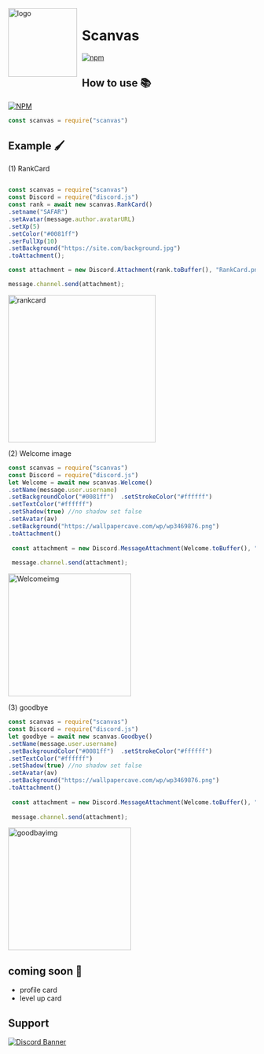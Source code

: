 <img width="140" height="140" align="left" style="float: left; margin: 0 10px 0 0;" alt="logo" src="https://cdn.discordapp.com/attachments/734202298644824064/820939556404330496/Proyek_Baru_186_9C03053.png"/>

# Scanvas
[![npm](https://img.shields.io/npm/v/scanvas)](https://npmjs.org/scanvas)

## How to use 📚
[![NPM](https://nodei.co/npm/scanvas.png)](https://npmjs.org/package/scanvas)
```js 
const scanvas = require("scanvas")
```

## Example 🖌
(1) RankCard️
```js 

const scanvas = require("scanvas")
const Discord = require("discord.js")
const rank = await new scanvas.RankCard()
.setname("SAFAR") 
.setAvatar(message.author.avatarURL)
.setXp(5)
.setColor("#0081ff")
.serFullXp(10)
.setBackground("https://site.com/background.jpg")
.toAttachment();

const attachment = new Discord.Attachment(rank.toBuffer(), "RankCard.png");

message.channel.send(attachment);

```
<img src="https://cdn.discordapp.com/attachments/734202298644824064/820960536715460628/rank-card.png" width="300px" alt="rankcard">

(2) Welcome image
```js
const scanvas = require("scanvas")
const Discord = require("discord.js")
let Welcome = await new scanvas.Welcome()
.setName(message.user.username)
.setBackgroundColor("#0081ff")  .setStrokeColor("#ffffff")  
.setTextColor("#ffffff") 
.setShadow(true) //no shadow set false 
.setAvatar(av)
.setBackground("https://wallpapercave.com/wp/wp3469876.png")
.toAttachment()
    
 const attachment = new Discord.MessageAttachment(Welcome.toBuffer(), "welcome.png")
        
 message.channel.send(attachment);
```
<img src="https://cdn.discordapp.com/attachments/734202298644824064/822049371301347338/rank-card.png" width="250px" alt="Welcomeimg">

(3) goodbye
```js
const scanvas = require("scanvas")
const Discord = require("discord.js")
let goodbye = await new scanvas.Goodbye()
.setName(message.user.username)
.setBackgroundColor("#0081ff")  .setStrokeColor("#ffffff")  
.setTextColor("#ffffff") 
.setShadow(true) //no shadow set false 
.setAvatar(av)
.setBackground("https://wallpapercave.com/wp/wp3469876.png")
.toAttachment()
    
 const attachment = new Discord.MessageAttachment(Welcome.toBuffer(), "goodbye.png")
        
 message.channel.send(attachment);
```
<img src="https://cdn.discordapp.com/attachments/734202298644824064/822048813523009577/rank-card.png" width="250px" alt="goodbayimg">

## coming soon 📂
- profile card 
- level up card

## Support 

[![Discord Banner](https://discordapp.com/api/guilds/755614870472360057/widget.png?style=banner2)](https://discord.gg/gyjwv3RHky)

